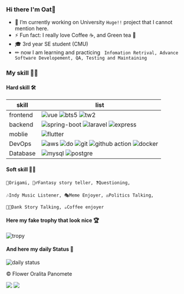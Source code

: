 ### Hi there I'm Oat👋

- 🔭 I’m currently working on University `Huge!!` project that I cannot mention here.
- ⚡ Fun fact: I really love Coffee ☕, and Green tea 🍵
- 🎓 3rd year SE student (CMU)
- ✏ now I am learning and practicing ` Infomation Retrival, Advance Software Developement, QA, Testing and Maintaining`

### My skill 🤹‍♀️

#### Hard skill 🛠

| skill | list |
|-------|------|
| frontend | ![vue](https://img.shields.io/badge/Vue.js-35495E?style=for-the-badge&logo=vuedotjs&logoColor=4FC08D) ![bts5](https://img.shields.io/badge/Bootstrap-563D7C?style=for-the-badge&logo=bootstrap&logoColor=white) ![tw2](https://img.shields.io/badge/Tailwind_CSS-38B2AC?style=for-the-badge&logo=tailwind-css&logoColor=white) |
| backend | ![spring-boot](https://img.shields.io/badge/Spring_Boot-F2F4F9?style=for-the-badge&logo=spring-boot) ![laravel](https://img.shields.io/badge/Laravel-FF2D20?style=for-the-badge&logo=laravel&logoColor=white) ![express](https://img.shields.io/badge/Express.js-000000?style=for-the-badge&logo=express&logoColor=white)|
| moblie | ![flutter](https://img.shields.io/badge/Flutter-02569B?style=for-the-badge&logo=flutter&logoColor=white) |
| DevOps | ![aws](https://img.shields.io/badge/Amazon_AWS-FF9900?style=for-the-badge&logo=amazonaws&logoColor=white) ![do](https://img.shields.io/badge/Digital_Ocean-0080FF?style=for-the-badge&logo=DigitalOcean&logoColor=white) ![git](https://img.shields.io/badge/Git-F05032?style=for-the-badge&logo=git&logoColor=white) ![github action](https://img.shields.io/badge/GitHub_Actions-2088FF?style=for-the-badge&logo=github-actions&logoColor=white) ![docker](https://img.shields.io/badge/Docker-2CA5E0?style=for-the-badge&logo=docker&logoColor=white) |
| Database | ![mysql](	https://img.shields.io/badge/MySQL-005C84?style=for-the-badge&logo=mysql&logoColor=white) ![postgre](https://img.shields.io/badge/PostgreSQL-316192?style=for-the-badge&logo=postgresql&logoColor=white)|

#### Soft skill 👨‍🎨

```
📃Origami, 🧛‍♂️Fantasy story teller, ❓Questioning, 

🎶Indy Music Listener, 🎭Meme Enjoyer, ⚖Politics Talking, 

🐱‍🏍Dank Story Talking, ☕Coffee enjoyer

```
#### Here my fake trophy that look nice 🏆
![tropy](https://github-profile-trophy.vercel.app/?username=oat431&column=4&margin-w=15&margin-h=15)

#### And here my daily Status 🐾

![daily status](https://github-readme-streak-stats.herokuapp.com/?user=oat431&theme=vue)

&copy; Flower Oralita Panomete

![](https://hit.yhype.me/github/profile?user_id=54722120)
![](https://komarev.com/ghpvc/?username=oat431&style=flat-square)
